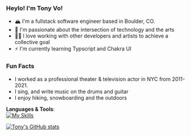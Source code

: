 ### Heylo! I'm Tony Vo!

- 🏔️ I'm a fullstack software engineer based in Boulder, CO. 
- 👾 I'm passionate about the intersection of technology and the arts 
- 🙌🏾 I love working with other developers and artists to achieve a collective goal
- ⚡️ I'm currently learning Typscript and Chakra UI


### Fun Facts
- I worked as a professional theater & television actor in NYC from 2011-2021. 
- I sing, and write music on the drums and guitar
- I enjoy hiking, snowboarding and the outdoors


**Languages & Tools**: 
<br>
[![My Skills](https://skillicons.dev/icons?i=js,html,css,react,nodejs,express,postgres,mongodb,aws,git&perline=10)](https://skillicons.dev)

[![Tony's GitHub stats](https://github-readme-stats.vercel.app/api?username=tivothis&show_icons=true&theme=dark)](https://github.com/tivothis/github-readme-stats)
